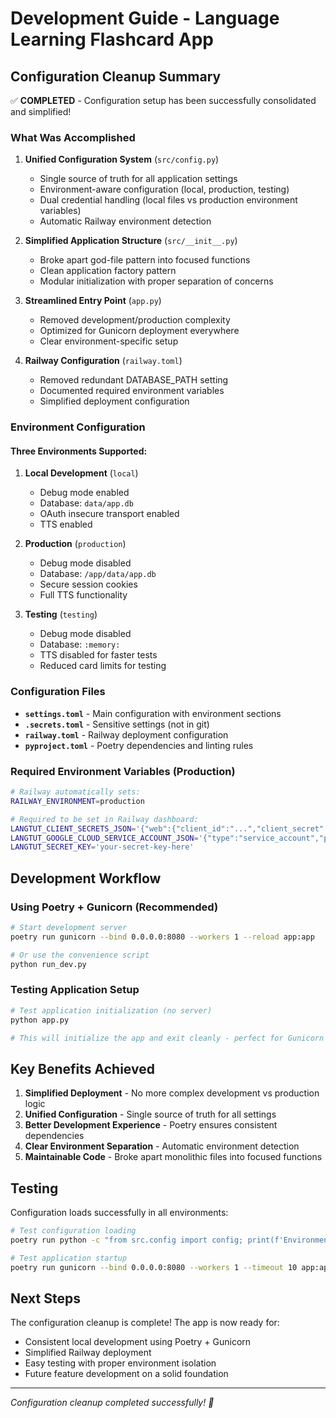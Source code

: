 # Development Guide - Language Learning Flashcard App

## Configuration Cleanup Summary

✅ **COMPLETED** - Configuration setup has been successfully consolidated and simplified!

### What Was Accomplished

1. **Unified Configuration System** (`src/config.py`)
   - Single source of truth for all application settings
   - Environment-aware configuration (local, production, testing)
   - Dual credential handling (local files vs production environment variables)
   - Automatic Railway environment detection

2. **Simplified Application Structure** (`src/__init__.py`)
   - Broke apart god-file pattern into focused functions
   - Clean application factory pattern
   - Modular initialization with proper separation of concerns

3. **Streamlined Entry Point** (`app.py`)
   - Removed development/production complexity
   - Optimized for Gunicorn deployment everywhere
   - Clear environment-specific setup

4. **Railway Configuration** (`railway.toml`)
   - Removed redundant DATABASE_PATH setting
   - Documented required environment variables
   - Simplified deployment configuration

### Environment Configuration

#### Three Environments Supported:

1. **Local Development** (`local`)
   - Debug mode enabled
   - Database: `data/app.db`
   - OAuth insecure transport enabled
   - TTS enabled

2. **Production** (`production`)
   - Debug mode disabled
   - Database: `/app/data/app.db`
   - Secure session cookies
   - Full TTS functionality

3. **Testing** (`testing`)
   - Debug mode disabled
   - Database: `:memory:`
   - TTS disabled for faster tests
   - Reduced card limits for testing

### Configuration Files

- **`settings.toml`** - Main configuration with environment sections
- **`.secrets.toml`** - Sensitive settings (not in git)
- **`railway.toml`** - Railway deployment configuration
- **`pyproject.toml`** - Poetry dependencies and linting rules

### Required Environment Variables (Production)

```bash
# Railway automatically sets:
RAILWAY_ENVIRONMENT=production

# Required to be set in Railway dashboard:
LANGTUT_CLIENT_SECRETS_JSON='{"web":{"client_id":"...","client_secret":"..."}}'
LANGTUT_GOOGLE_CLOUD_SERVICE_ACCOUNT_JSON='{"type":"service_account","project_id":"..."}'
LANGTUT_SECRET_KEY='your-secret-key-here'
```

## Development Workflow

### Using Poetry + Gunicorn (Recommended)

```bash
# Start development server
poetry run gunicorn --bind 0.0.0.0:8080 --workers 1 --reload app:app

# Or use the convenience script
python run_dev.py
```

### Testing Application Setup

```bash
# Test application initialization (no server)
python app.py

# This will initialize the app and exit cleanly - perfect for Gunicorn
```

## Key Benefits Achieved

1. **Simplified Deployment** - No more complex development vs production logic
2. **Unified Configuration** - Single source of truth for all settings
3. **Better Development Experience** - Poetry ensures consistent dependencies
4. **Clear Environment Separation** - Automatic environment detection
5. **Maintainable Code** - Broke apart monolithic files into focused functions

## Testing

Configuration loads successfully in all environments:

```bash
# Test configuration loading
poetry run python -c "from src.config import config; print(f'Environment: {config.ENVIRONMENT}'); print(f'Debug: {config.DEBUG}'); print('✅ Configuration works!')"

# Test application startup
poetry run gunicorn --bind 0.0.0.0:8080 --workers 1 --timeout 10 app:app
```

## Next Steps

The configuration cleanup is complete! The app is now ready for:
- Consistent local development using Poetry + Gunicorn
- Simplified Railway deployment
- Easy testing with proper environment isolation
- Future feature development on a solid foundation

---

*Configuration cleanup completed successfully! 🎉*

